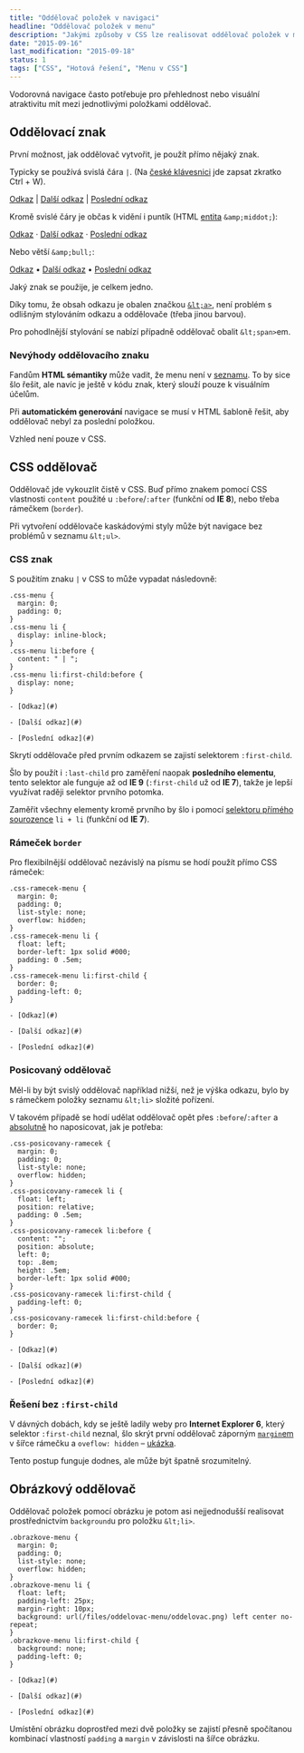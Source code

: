 ```yaml
---
title: "Oddělovač položek v navigaci"
headline: "Oddělovač položek v menu"
description: "Jakými způsoby v CSS lze realisovat oddělovač položek v menu."
date: "2015-09-16"
last_modification: "2015-09-18"
status: 1
tags: ["CSS", "Hotová řešení", "Menu v CSS"]
---
```


Vodorovná navigace často potřebuje pro přehlednost nebo visuální atraktivitu mít mezi jednotlivými položkami oddělovač.

## Oddělovací znak

První možnost, jak oddělovač vytvořit, je použít přímo nějaký znak.

Typicky se používá svislá čára `|`. (Na [české klávesnici](/ceska-klavesnice) jde zapsat zkratko Ctrl + W).

  [Odkaz](#) | [Další odkaz](#) | [Poslední odkaz](#)

Kromě svislé čáry je občas k vidění i puntík (HTML [entita](/entity) `&amp;middot;`):

  [Odkaz](#) &middot; [Další odkaz](#) &middot; [Poslední odkaz](#)

Nebo větší `&amp;bull;`:

  [Odkaz](#) &bull; [Další odkaz](#) &bull; [Poslední odkaz](#)

Jaký znak se použije, je celkem jedno.

Díky tomu, že obsah odkazu je obalen značkou [`&lt;a>`](/odkaz), není problém s odlišným stylováním odkazu a oddělovače (třeba jinou barvou).

Pro pohodlnější stylování se nabízí případně oddělovač obalit `&lt;span>`em.

### Nevýhody oddělovacího znaku

  Fandům **HTML sémantiky** může vadit, že menu není v [seznamu](/seznamy). To by sice šlo řešit, ale navíc je ještě v kódu znak, který slouží pouze k visuálním účelům.

  Při **automatickém generování** navigace se musí v HTML šabloně řešit, aby oddělovač nebyl za poslední položkou.

  Vzhled není pouze v CSS.

## CSS oddělovač

Oddělovač jde vykouzlit čistě v CSS. Buď přímo znakem pomocí CSS vlastnosti `content` použité u `:before`/`:after` (funkční od **IE 8**), nebo třeba rámečkem (`border`).

Při vytvoření oddělovače kaskádovými styly může být navigace bez problémů v seznamu `&lt;ul>`.

### CSS znak

S použitím znaku `|` v CSS to může vypadat následovně:

    .css-menu {
      margin: 0;
      padding: 0;
    }
    .css-menu li {
      display: inline-block;
    }
    .css-menu li:before {
      content: " | ";
    }
    .css-menu li:first-child:before {
      display: none;
    }     

    - [Odkaz](#)

    - [Další odkaz](#)

    - [Poslední odkaz](#)

Skrytí oddělovače před prvním odkazem se zajistí selektorem `:first-child`.

Šlo by použít i `:last-child` pro zaměření naopak **posledního elementu**, tento selektor ale funguje až od **IE 9** (`:first-child` už od **IE 7**), takže je lepší využívat raději selektor prvního potomka.

Zaměřit všechny elementy kromě prvního by šlo i pomocí [selektoru přímého sourozence](/css-selektory#primy-sourozenec) `li + li` (funkční od **IE 7**).

### Rámeček `border`

Pro flexibilnější oddělovač nezávislý na písmu se hodí použít přímo CSS rámeček:

    .css-ramecek-menu {
      margin: 0;
      padding: 0;
      list-style: none;
      overflow: hidden;
    }
    .css-ramecek-menu li {
      float: left;
      border-left: 1px solid #000;
      padding: 0 .5em;
    }
    .css-ramecek-menu li:first-child {
      border: 0;
      padding-left: 0;
    }     

    - [Odkaz](#)

    - [Další odkaz](#)

    - [Poslední odkaz](#)

### Posicovaný oddělovač

Měl-li by být svislý oddělovač například nižší, než je výška odkazu, bylo by s rámečkem položky seznamu `&lt;li>` složité pořízení.

V takovém případě se hodí udělat oddělovač opět přes `:before`/`:after` a [absolutně](/position#absolute) ho naposicovat, jak je potřeba:

    .css-posicovany-ramecek {
      margin: 0;
      padding: 0;
      list-style: none;
      overflow: hidden;
    }
    .css-posicovany-ramecek li {
      float: left;
      position: relative;
      padding: 0 .5em;
    }
    .css-posicovany-ramecek li:before {
      content: "";
      position: absolute;
      left: 0;
      top: .8em;
      height: .5em;              
      border-left: 1px solid #000;
    }
    .css-posicovany-ramecek li:first-child {          
      padding-left: 0;            
    }
    .css-posicovany-ramecek li:first-child:before {
      border: 0;
    }     

    - [Odkaz](#)

    - [Další odkaz](#)

    - [Poslední odkaz](#)

### Řešení bez `:first-child`

V dávných dobách, kdy se ještě ladily weby pro **Internet Explorer 6**, který selektor `:first-child` neznal, šlo skrýt první oddělovač záporným [`margin`em](/margin) v šířce rámečku a `oveflow: hidden` – [ukázka](http://kod.djpw.cz/afqb).

Tento postup funguje dodnes, ale může být špatně srozumitelný.

## Obrázkový oddělovač

Oddělovač položek pomocí obrázku je potom asi nejjednodušší realisovat prostřednictvím `background`u pro položku `&lt;li>`.

    .obrazkove-menu {
      margin: 0;
      padding: 0;
      list-style: none;
      overflow: hidden;
    }
    .obrazkove-menu li {
      float: left;
      padding-left: 25px;
      margin-right: 10px;
      background: url(/files/oddelovac-menu/oddelovac.png) left center no-repeat;
    }
    .obrazkove-menu li:first-child {
      background: none;
      padding-left: 0;
    }     

    - [Odkaz](#)

    - [Další odkaz](#)

    - [Poslední odkaz](#)

Umístění obrázku doprostřed mezi dvě položky se zajistí přesně spočítanou kombinací vlastností `padding` a `margin` v závislosti na šířce obrázku.